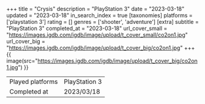 +++
title = "Crysis"
description = "PlayStation 3"
date = "2023-03-18"
updated = "2023-03-18"
in_search_index = true
[taxonomies]
platforms = ['playstation 3']
rating = []
genres = ['shooter', 'adventure']
[extra]
subtitle = "PlayStation 3"
completed_at = "2023-03-18"
url_cover_small = "https://images.igdb.com/igdb/image/upload/t_cover_small/co2on1.jpg"
url_cover_big = "https://images.igdb.com/igdb/image/upload/t_cover_big/co2on1.jpg"
+++
{{ image(src="https://images.igdb.com/igdb/image/upload/t_cover_big/co2on1.jpg") }}

|              |            |
| ------------ | ---------- |
| Played platforms    | PlayStation 3 |
| Completed at | 2023/03/18 |

